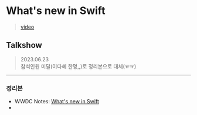 # What's new in Swift
> [video](https://developer.apple.com/videos/play/wwdc2023/10164/)

## Talkshow
> 2023.06.23 <br>
> 참석인원 미달(이다혜 한명,,)로 정리본으로 대체(ㅠㅠ)

<hr>

### 정리본

* WWDC Notes: [What's new in Swift](https://www.wwdcnotes.com/notes/wwdc23/10164/)
* 
